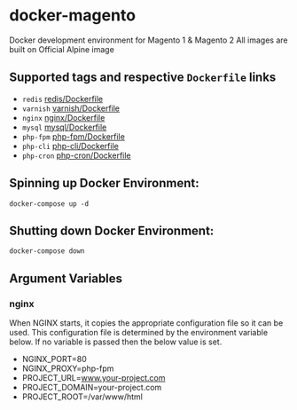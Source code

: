 # docker-magento
Docker development environment for Magento 1 &amp; Magento 2
All images are built on Official Alpine image

## Supported tags and respective `Dockerfile` links
- `redis`       [redis/Dockerfile](.docker/redis/Dockerfile)
- `varnish`     [varnish/Dockerfile](.docker/varnish/Dockerfile)
- `nginx`       [nginx/Dockerfile](.docker/nginx/Dockerfile)
- `mysql`       [mysql/Dockerfile](.docker/mysql/Dockerfile)
- `php-fpm`     [php-fpm/Dockerfile](.docker/php-fpm/Dockerfile)
- `php-cli`     [php-cli/Dockerfile](.docker/php-cli/Dockerfile)
- `php-cron`    [php-cron/Dockerfile](.docker/php-cron/Dockerfile)

## Spinning up Docker Environment:
```shell
docker-compose up -d
```

## Shutting down Docker Environment:
```shell
docker-compose down
```

## Argument Variables

### nginx
When NGINX starts, it copies the appropriate configuration file so it can be used. This configuration file is determined by the environment variable below. If no variable is passed then the below value is set.
- NGINX_PORT=80
- NGINX_PROXY=php-fpm
- PROJECT_URL=www.your-project.com
- PROJECT_DOMAIN=your-project.com
- PROJECT_ROOT=/var/www/html
